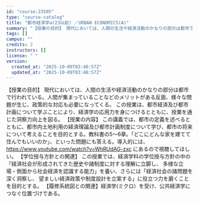```yaml
---
id: "course:23505"
type: "course-catalog"
title: "都市経済学a(23以前) ／URBAN ECONOMICS(A)"
summary: "【授業の目的】 現代においては、人間の生活や経済活動のかなりの部分は都市で行われている。人間が集まっていることなどのメリットがある反面、様々な問題が生じ、政策的な対応も必要になってくる。 この授業は、都市経済及び都市計画について学ぶことによ…"
tags: []
campus: ""
credits: 2
instructors: []
license: " "
version:
  created_at: "2025-10-09T03:48:57Z"
  updated_at: "2025-10-09T03:48:57Z"
---
```


【授業の目的】 現代においては、人間の生活や経済活動のかなりの部分は都市で行われている。人間が集まっていることなどのメリットがある反面、様々な問題が生じ、政策的な対応も必要になってくる。 この授業は、都市経済及び都市計画について学ぶことにより、経済学の応用力を身につけるとともに、授業を通じた洞察力向上を図る。 【授業の内容】 この講義では、都市の定義を述べるとともに、都市内土地利用の経済理論及び都市計画制度について学び、都市の将来について考えることを目的とする。教科書の5～6章。「どこにどんな家を建てて住んでもいいのか」、といった問題にも答える。導入的には、https://www.youtube.com/watch?v=WhRUdAG-zxc にあるので視聴してほしい。 【学位授与方針との関連】 この授業では、経済学科の学位授与方針の中の「経済社会が形成されてきた歴史や諸制度に対する理解に立脚し、 多様な立場・側面から社会経済を認識する能力」を養い、さらには「経済社会の諸問題を深く洞察し、 望ましい経済政策や制度設計を立案する」に役立つ力を磨くことを目的とする。 【履修系統図との関連】経済学(ミクロ）を受け、公共経済学につなぐ位置づけである。

